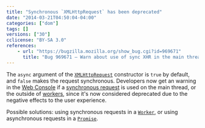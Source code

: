 ```yaml
---
title: "Synchronous `XMLHttpRequest` has been deprecated"
date: "2014-03-21T04:50:04-04:00"
categories: ["dom"]
tags: []
versions: ["30"]
cclicense: "BY-SA 3.0"
references:
    - url: "https://bugzilla.mozilla.org/show_bug.cgi?id=969671"
      title: "Bug 969671 – Warn about use of sync XHR in the main thread"
---
```

The `async` argument of the [`XMLHttpRequest`](https://developer.mozilla.org/en-US/docs/Web/API/XMLHttpRequest) constructor is `true` by default, and `false` makes the request synchronous. Developers now get an warning in the [Web Console](https://developer.mozilla.org/en-US/docs/Tools/Web_Console) if a [synchronous request](https://developer.mozilla.org/en-US/docs/Web/API/XMLHttpRequest/Synchronous_and_Asynchronous_Requests#Synchronous_request) is used on the main thread, or the outside of [workers](https://developer.mozilla.org/en-US/docs/Web/Guide/Performance/Using_web_workers), since it's now considered deprecated due to the negative effects to the user experience.

Possible solutions: using synchronous requests in a [`Worker`](https://developer.mozilla.org/en-US/docs/Web/API/Worker), or using asynchronous requests in a [`Promise`](https://developer.mozilla.org/en-US/docs/Web/JavaScript/Reference/Global_Objects/Promise).
